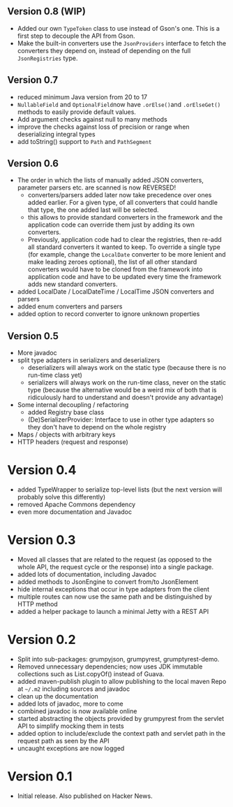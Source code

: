 
## Version 0.8 (WIP)

* Added our own `TypeToken` class to use instead of Gson's one. This is a first step to decouple the API from Gson.
* Make the built-in converters use the `JsonProviders` interface to fetch the converters they depend on, instead of
  depending on the full `JsonRegistries` type.

## Version 0.7

* reduced minimum Java version from 20 to 17
* `NullableField` and `OptionalField`now have `.orElse()`and `.orElseGet()` methods to easily provide default values.
* Add argument checks against null to many methods
* improve the checks against loss of precision or range when deserializing integral types
* add toString() support to `Path` and `PathSegment`

## Version 0.6

* The order in which the lists of manually added JSON converters, parameter parsers etc. are scanned is now REVERSED!
  * converters/parsers added later now take precedence over ones added earlier. For a given type, of all converters
    that could handle that type, the one added last will be selected. 
  * this allows to provide standard converters in the framework and the application code can override them just by
    adding its own converters.
  * Previously, application code had to clear the registries, then re-add all standard converters it wanted to keep.
    To override a single type (for example, change the `LocalDate` converter to be more lenient and make leading
    zeroes optional), the list of all other standard converters would have to be cloned from the framework into
    application code and have to be updated every time the framework adds new standard converters.
* added LocalDate / LocalDateTime / LocalTime JSON converters and parsers
* added enum converters and parsers
* added option to record converter to ignore unknown properties

## Version 0.5

* More javadoc
* split type adapters in serializers and deserializers
  * deserializers will always work on the static type (because there is no run-time class yet)
  * serializers will always work on the run-time class, never on the static type (because the alternative would be
    a weird mix of both that is ridiculously hard to understand and doesn't provide any advantage)
* Some internal decoupling / refactoring
  * added Registry base class
  * (De)SerializerProvider: Interface to use in other type adapters so they don't have to depend on the whole registry
* Maps / objects with arbitrary keys
* HTTP headers (request and response)

# Version 0.4

* added TypeWrapper to serialize top-level lists (but the next version will probably solve this differently)
* removed Apache Commons dependency
* even more documentation and Javadoc

# Version 0.3

* Moved all classes that are related to the request (as opposed to the whole API, the request cycle or the response)
  into a single package.
* added lots of documentation, including Javadoc
* added methods to JsonEngine to convert from/to JsonElement
* hide internal exceptions that occur in type adapters from the client
* multiple routes can now use the same path and be distinguished by HTTP method
* added a helper package to launch a minimal Jetty with a REST API

# Version 0.2

* Split into sub-packages: grumpyjson, grumpyrest, grumptyrest-demo.
* Removed unnecessary dependencies; now uses JDK immutable collections such as List.copyOf() instead of Guava.
* added maven-publish plugin to allow publishing to the local maven Repo at `~/.m2` including sources and javadoc
* clean up the documentation
* added lots of javadoc, more to come
* combined javadoc is now available online
* started abstracting the objects provided by grumpyrest  from the servlet API to simplify mocking them in tests
* added option to include/exclude the context path and servlet path in the request path as seen by the API
* uncaught exceptions are now logged

# Version 0.1

* Initial release. Also published on Hacker News.
